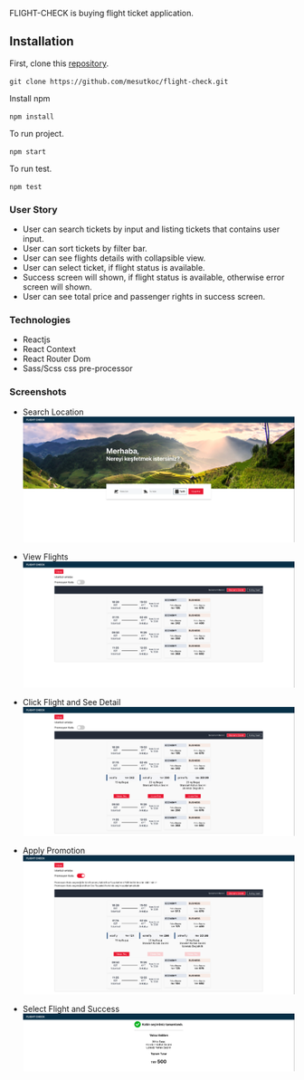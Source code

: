 FLIGHT-CHECK is buying flight ticket application.

## Installation

First, clone this [repository](https://github.com/mesutkoc/flight-check.git).

`git clone https://github.com/mesutkoc/flight-check.git`

Install npm

`npm install`

To run project.

`npm start`

To run test.

`npm test`

### User Story

- User can search tickets by input and listing tickets that contains user input.
- User can sort tickets by filter bar.
- User can see flights details with collapsible view.
- User can select ticket, if flight status is available.
- Success screen will shown, if flight status is available, otherwise error screen will shown.
- User can see total price and passenger rights in success screen.

### Technologies

- Reactjs
- React Context
- React Router Dom
- Sass/Scss css pre-processor

### Screenshots

- Search Location
  ![](./src/images/SearchPage.png)

- View Flights
  ![](./src/images/FlightList.png)

- Click Flight and See Detail
  ![](./src/images/FlightsDetail.png)

- Apply Promotion
  ![](./src/images/Promotion.png)

- Select Flight and Success
  ![](./src/images/Success.png)
